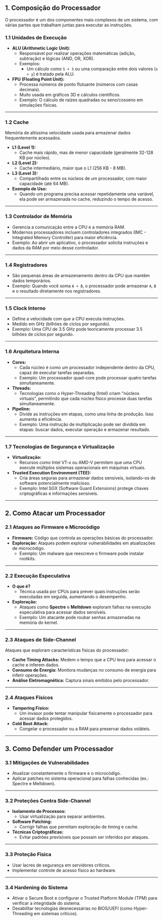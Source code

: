 ## **1. Composição do Processador**

O processador é um dos componentes mais complexos de um sistema, com várias partes que trabalham juntas para executar as instruções.

### **1.1 Unidades de Execução**

- **ALU (Arithmetic Logic Unit):**
    - Responsável por realizar operações matemáticas (adição, subtração) e lógicas (AND, OR, XOR).
    - Exemplos:
        - Um cálculo como `5 + 3` ou uma comparação entre dois valores (`x > y`) é tratado pela ALU.
- **FPU (Floating Point Unit):**
    - Processa números de ponto flutuante (números com casas decimais).
    - Muito usada em gráficos 3D e cálculos científicos.
    - Exemplo: O cálculo de raízes quadradas ou seno/cosseno em simulações físicas.

---

### **1.2 Cache**

Memória de altíssima velocidade usada para armazenar dados frequentemente acessados.

- **L1 (Level 1):**
    - Cache mais rápido, mas de menor capacidade (geralmente 32-128 KB por núcleo).
- **L2 (Level 2):**
    - Cache intermediário, maior que o L1 (256 KB - 8 MB).
- **L3 (Level 3):**
    - Compartilhado entre os núcleos de um processador, com maior capacidade (até 64 MB).
- **Exemplo de Uso:**
    - Quando um programa precisa acessar repetidamente uma variável, ela pode ser armazenada no cache, reduzindo o tempo de acesso.

---

### **1.3 Controlador de Memória**

- Gerencia a comunicação entre a CPU e a memória RAM.
- Modernos processadores incluem controladores integrados (IMC - Integrated Memory Controller) para maior eficiência.
- Exemplo: Ao abrir um aplicativo, o processador solicita instruções e dados da RAM por meio desse controlador.

---

### **1.4 Registradores**

- São pequenas áreas de armazenamento dentro da CPU que mantêm dados temporários.
- Exemplo: Quando você soma `A + B`, o processador pode armazenar `A`, `B` e o resultado diretamente nos registradores.

---

### **1.5 Clock Interno**

- Define a velocidade com que a CPU executa instruções.
- Medido em GHz (bilhões de ciclos por segundo).
- Exemplo: Uma CPU de 3.5 GHz pode teoricamente processar 3.5 bilhões de ciclos por segundo.

---

### **1.6 Arquitetura Interna**

- **Cores:**
    - Cada núcleo é como um processador independente dentro da CPU, capaz de executar tarefas separadas.
    - Exemplo: Um processador quad-core pode processar quatro tarefas simultaneamente.
- **Threads:**
    - Tecnologias como o Hyper-Threading (Intel) criam "núcleos virtuais", permitindo que cada núcleo físico processe duas tarefas simultaneamente.
- **Pipeline:**
    - Divide as instruções em etapas, como uma linha de produção. Isso aumenta a eficiência.
    - Exemplo: Uma instrução de multiplicação pode ser dividida em etapas: buscar dados, executar operação e armazenar resultado.

---

### **1.7 Tecnologias de Segurança e Virtualização**

- **Virtualização:**
    - Recursos como Intel VT-x ou AMD-V permitem que uma CPU execute múltiplos sistemas operacionais em máquinas virtuais.
- **Trusted Execution Environment (TEE):**
    - Cria áreas seguras para armazenar dados sensíveis, isolando-os de software potencialmente malicioso.
    - Exemplo: Intel SGX (Software Guard Extensions) protege chaves criptográficas e informações sensíveis.

---

## **2. Como Atacar um Processador**

### **2.1 Ataques ao Firmware e Microcódigo**

- **Firmware:** Código que controla as operações básicas do processador.
- **Exploração:** Ataques podem explorar vulnerabilidades em atualizações de microcódigo.
    - Exemplo: Um malware que reescreve o firmware pode instalar rootkits.

---

### **2.2 Execução Especulativa**

- **O que é?**
    - Técnica usada por CPUs para prever quais instruções serão executadas em seguida, aumentando o desempenho.
- **Exploração:**
    - Ataques como **Spectre** e **Meltdown** exploram falhas na execução especulativa para acessar dados sensíveis.
    - Exemplo: Um atacante pode roubar senhas armazenadas na memória do kernel.

---

### **2.3 Ataques de Side-Channel**

Ataques que exploram características físicas do processador:

- **Cache Timing Attacks:** Medem o tempo que a CPU leva para acessar o cache e inferem dados.
- **Consumo de Energia:** Monitora mudanças no consumo de energia para inferir operações.
- **Análise Eletromagnética:** Captura sinais emitidos pelo processador.

---

### **2.4 Ataques Físicos**

- **Tampering Físico:**
    - Um invasor pode tentar manipular fisicamente o processador para acessar dados protegidos.
- **Cold Boot Attack:**
    - Congelar o processador ou a RAM para preservar dados voláteis.

---

## **3. Como Defender um Processador**

### **3.1 Mitigações de Vulnerabilidades**

- Atualizar constantemente o firmware e o microcódigo.
- Aplicar patches no sistema operacional para falhas conhecidas (ex.: Spectre e Meltdown).

---

### **3.2 Proteções Contra Side-Channel**

- **Isolamento de Processos:**
    - Usar virtualização para separar ambientes.
- **Software Patching:**
    - Corrigir falhas que permitam exploração de timing e cache.
- **Técnicas Criptográficas:**
    - Evitar padrões previsíveis que possam ser inferidos por ataques.

---

### **3.3 Proteção Física**

- Usar lacres de segurança em servidores críticos.
- Implementar controle de acesso físico ao hardware.

---

### **3.4 Hardening do Sistema**

- Ativar o Secure Boot e configurar o Trusted Platform Module (TPM) para verificar a integridade do sistema.
- Desabilitar tecnologias desnecessárias no BIOS/UEFI (como Hyper-Threading em sistemas críticos).